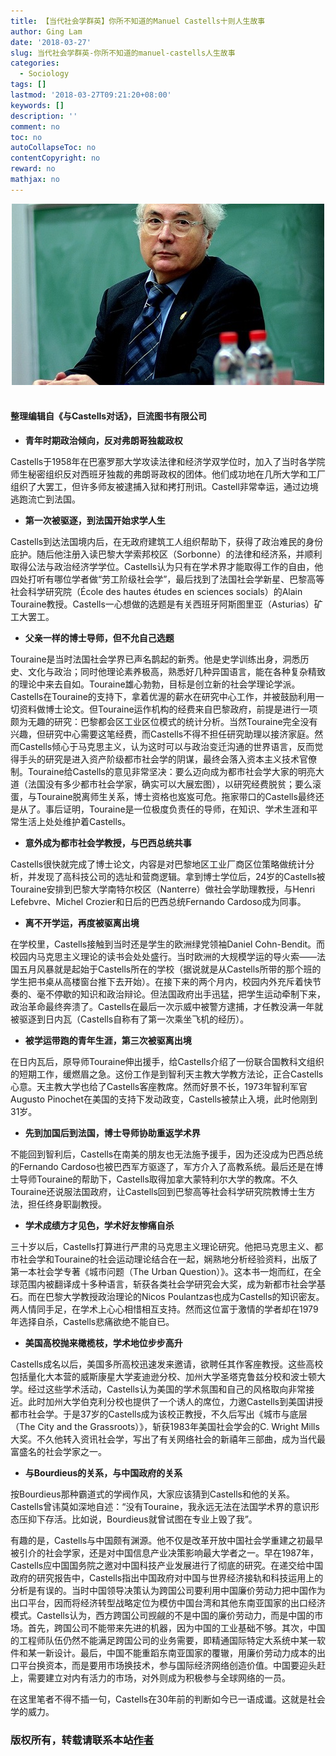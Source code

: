```yaml
---
title: 【当代社会学群英】你所不知道的Manuel Castells十则人生故事
author: Ging Lam
date: '2018-03-27'
slug: 当代社会学群英-你所不知道的manuel-castells人生故事
categories:
  - Sociology
tags: []
lastmod: '2018-03-27T09:21:20+08:00'
keywords: []
description: ''
comment: no
toc: no
autoCollapseToc: no
contentCopyright: no
reward: no
mathjax: no
---
```


<div align=center><img src="https://raw.githubusercontent.com/GingLam/Storage/master/castells.jpg"></div></br>


#### **整理编辑自《与Castells对话》，巨流图书有限公司**

* **青年时期政治倾向，反对弗朗哥独裁政权**

Castells于1958年在巴塞罗那大学攻读法律和经济学双学位时，加入了当时各学院师生秘密组织反对西班牙独裁的弗朗哥政权的团体。他们成功地在几所大学和工厂组织了大罢工，但许多师友被逮捕入狱和拷打刑讯。Castell非常幸运，通过边境逃跑流亡到法国。

* **第一次被驱逐，到法国开始求学人生**

Castells到达法国境内后，在无政府建筑工人组织帮助下，获得了政治难民的身份庇护。随后他注册入读巴黎大学索邦校区（Sorbonne）的法律和经济系，并顺利取得公法与政治经济学学位。Castells认为只有在学术界才能取得工作的自由，他四处打听有哪位学者做“劳工阶级社会学”，最后找到了法国社会学新星、巴黎高等社会科学研究院（École des hautes études en sciences socials）的Alain Touraine教授。Castells一心想做的选题是有关西班牙阿斯图里亚（Asturias）矿工大罢工。

* **父亲一样的博士导师，但不允自己选题**

Touraine是当时法国社会学界已声名鹊起的新秀。他是史学训练出身，洞悉历史、文化与政治；同时他理论素养极高，熟悉好几种异国语言，能在各种复杂精致的理论中来去自如。Touraine雄心勃勃，目标是创立新的社会学理论学派。Castells在Touraine的支持下，拿着优渥的薪水在研究中心工作，并被鼓励利用一切资料做博士论文。但Touraine运作机构的经费来自巴黎政府，前提是进行一项颇为无趣的研究：巴黎都会区工业区位模式的统计分析。当然Touraine完全没有兴趣，但研究中心需要这笔经费，而Castells不得不担任研究助理以接济家庭。然而Castells倾心于马克思主义，认为这时可以与政治变迁沟通的世界语言，反而觉得手头的研究是进入资产阶级都市社会学的阴谋，最终会落入资本主义技术官僚制。Touraine给Castells的意见非常坚决：要么迈向成为都市社会学大家的明亮大道（法国没有多少都市社会学家，确实可以大展宏图），以研究经费脱贫；要么滚蛋，与Touraine脱离师生关系，博士资格也岌岌可危。拖家带口的Castells最终还是从了。事后证明，Touraine是一位极度负责任的导师，在知识、学术生涯和平常生活上处处维护着Castells。

* **意外成为都市社会学教授，与巴西总统共事**

Castells很快就完成了博士论文，内容是对巴黎地区工业厂商区位策略做统计分析，并发现了高科技公司的选址和营商逻辑。拿到博士学位后，24岁的Castells被Touraine安排到巴黎大学南特尔校区（Nanterre）做社会学助理教授，与Henri Lefebvre、Michel Crozier和日后的巴西总统Fernando Cardoso成为同事。

* **离不开学运，再度被驱离出境**

在学校里，Castells接触到当时还是学生的欧洲绿党领袖Daniel Cohn-Bendit。而校园内马克思主义理论的读书会处处盛行。当时欧洲的大规模学运的导火索——法国五月风暴就是起始于Castells所在的学校（据说就是从Castells所带的那个班的学生把书桌从高楼窗台推下去开始）。在接下来的两个月内，校园内外充斥着快节奏的、毫不停歇的知识和政治辩论。但法国政府出手迅猛，把学生运动牵制下来，政治革命最终奔溃了。Castells在最后一次示威中被警方逮捕，才任教没满一年就被驱逐到日内瓦（Castells自称有了第一次乘坐飞机的经历）。

* **被学运带跑的青年生涯，第三次被驱离出境**

在日内瓦后，原导师Touraine伸出援手，给Castells介绍了一份联合国教科文组织的短期工作，缓燃眉之急。这份工作是到智利天主教大学教方法论，正合Castells心意。天主教大学也给了Castells客座教席。然而好景不长，1973年智利军官Augusto Pinochet在美国的支持下发动政变，Castells被禁止入境，此时他刚到31岁。

* **先到加国后到法国，博士导师协助重返学术界**

不能回到智利后，Castells在南美的朋友也无法施予援手，因为还没成为巴西总统的Fernando Cardoso也被巴西军方驱逐了，军方介入了高教系统。最后还是在博士导师Touraine的帮助下，Castells取得加拿大蒙特利尔大学的教席。不久Touraine还说服法国政府，让Castells回到巴黎高等社会科学研究院教博士生方法，担任终身职副教授。

* **学术成绩方才见色，学术好友惨痛自杀**

三十岁以后，Castells打算进行严肃的马克思主义理论研究。他把马克思主义、都市社会学和Touraine的社会运动理论结合在一起，娴熟地分析经验资料，出版了第一本社会学专著《城市问题（The Urban Question）》。这本书一炮而红，在全球范围内被翻译成十多种语言，斩获各类社会学研究会大奖，成为新都市社会学基石。而在巴黎大学教授政治理论的Nicos Poulantzas也成为Castells的知识密友。两人情同手足，在学术上心心相惜相互支持。然而这位富于激情的学者却在1979年选择自杀，Castells悲痛欲绝不能自已。

* **美国高校抛来橄榄枝，学术地位步步高升**

Castells成名以后，美国多所高校迅速发来邀请，欲聘任其作客座教授。这些高校包括量化大本营的威斯康星大学麦迪逊分校、加州大学圣塔克鲁兹分校和波士顿大学。经过这些学术活动，Castells认为美国的学术氛围和自己的风格取向非常接近。此时加州大学伯克利分校也提供了一个诱人的席位，力邀Castells到美国讲授都市社会学。于是37岁的Castells成为该校正教授，不久后写出《城市与底层（The City and the Grassroots）》，斩获1983年美国社会学会的C. Wright Mills大奖。不久他转入资讯社会学，写出了有关网络社会的新禧年三部曲，成为当代最富盛名的社会学家之一。

* **与Bourdieus的关系，与中国政府的关系**

按Bourdieus那种霸道式的学阀作风，大家应该猜到Castells和他的关系。Castells曾讳莫如深地自述：“没有Touraine，我永远无法在法国学术界的意识形态压抑下存活。比如说，Bourdieus就曾试图在专业上毁了我”。

有趣的是，Castells与中国颇有渊源。他不仅是改革开放中国社会学重建之初最早被引介的社会学家，还是对中国信息产业决策影响最大学者之一。早在1987年，Castells应中国国务院之邀对中国科技产业发展进行了彻底的研究。在递交给中国政府的研究报告中，Castells指出中国政府对中国与世界经济接轨和科技运用上的分析是有误的。当时中国领导决策认为跨国公司要利用中国廉价劳动力把中国作为出口平台，因而将经济转型战略定位为模仿中国台湾和其他东南亚国家的出口经济模式。Castells认为，西方跨国公司觊觎的不是中国的廉价劳动力，而是中国的市场。首先，跨国公司不能带来先进的机器，因为中国的工业基础不够。其次，中国的工程师队伍仍然不能满足跨国公司的业务需要，即精通国际特定大系统中某一软件和某一新设计。最后，中国不能重蹈东南亚国家的覆辙，用廉价劳动力成本的出口平台换资本，而是要用市场换技术，参与国际经济网络创造价值。中国要迎头赶上，需要建立对内有活力的市场，对外则成为积极参与全球网络的一员。

在这里笔者不得不插一句，Castells在30年前的判断如今已一语成谶。这就是社会学的威力。

### 版权所有，转载请联系本站[作者](mailto:linj83@mail2.sysu.edu.cn)




